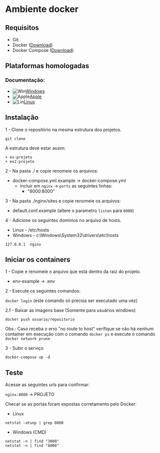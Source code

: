 # Ambiente docker 

[logo]:https://cdn.cloudlabs.com.br/wp-content/uploads/2017/07/whale-docker-logo.png
[redis]:https://encrypted-tbn0.gstatic.com/images?q=tbn:ANd9GcQnIXOPDonZhJdI2xnT0fRIf3RiYZFzUSKK0yO-f7UVg7KujlX_
[mssql]:https://encrypted-tbn0.gstatic.com/images?q=tbn:ANd9GcQvAPhBHr4xbPDhD_uQUkOw47tUtM4jqRN69xTdZmW8NtgsfzB3
[nginx]:https://2bjee8bvp8y263sjpl3xui1a-wpengine.netdna-ssl.com/wp-content/uploads/NGINX.png
[php]:https://encrypted-tbn0.gstatic.com/images?q=tbn:ANd9GcSMCrXx7hks2jNSC__-tJ791WR2j8hEhytnErf82s2SxRkU_8hg

## Requisitos

- Git
- Docker ([Download](https://www.docker.com/community-edition#/download))
- Docker Compose ([Download](https://docs.docker.com/compose/install/#install-compose))

## Plataformas homologadas

### Documentação:

[win]:https://docs.docker.com/images/windows_48.svg
[apple]:https://docs.docker.com/images/apple_48.svg
[lin]:https://docs.docker.com/images/linux_48.svg

- ![Win][win][Windows](https://docs.docker.com/docker-for-windows/)
- ![Apple][apple][Apple](https://docs.docker.com/docker-for-mac/)
- ![Lin][Lin][Linux](https://docs.docker.com/engine/installation/linux/ubuntu/)

## Instalação

1 - Clone o repositório na mesma estrutura dos projetos.

`git clone` 

A estrutura deve estar assim:
```
+ ex-projeto
+ ex2-projeto
```
2 - Na pasta ./ e copie renomeie os arquivos:  

- docker-compose.yml.example -> docker-compose.yml
    * incluir em `nginx` -> `ports` as seguintes linhas:
      - "8000:8000"

3 - Na pasta ./nginx/sites e copie renomeie os arquivos:  

- default.conf.example (altere o parametro `listen` para `8000`)

4 - Adicione os seguintes dominios no arquivo de hosts.

- Linux - /etc/hosts
- Windows - c:\Windows\System32\drivers\etc\hosts

```
127.0.0.1  nginx
```

## Iniciar os containers

1 - Copie e renomeie o arquivo que esta dentro da raiz do projeto.

- env-example -> .env

2 - Execute os seguintes comandos:

`docker login` (este comando só precisa ser executado uma vez)

2.1 - Baixar as imagens base (Somente para usuários windows)

`docker push usuario/repositorio`

Obs.: Caso receba o erro "no route to host" verifique se não há nenhum container em execução com o comando `docker ps` e execute o comando `docker network prune` 

3 - Subir o serviço

`docker-compose up -d`

## Teste

Acesse as seguintes urls para confirmar:

`nginx:8000` -> PROJETO

Checar se as portas foram expostas corretamento pelo Docker:

- Linux
 
`netstat -atunp | grep 8000`

- Windows (CMD)

`netstat -n | find "3000"`  
`netstat -n | find "8000"`